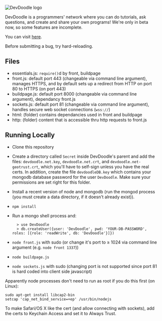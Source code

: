 ![DevDoodle logo](http://devdoodle.net/a/logo1.png)

DevDoodle is a programmers' network where you can do tutorials, ask questions, and create and share your own programs! We're only in beta now, so some features are incomplete.

You can visit [here](http://devdoodle.net).

Before submitting a bug, try hard-reloading.

## Files

- essentials.js: `require()`d by front, buildpage
- front.js: default port 443 (changeable via command line argument), manages HTTPS, and by default sets up a redirect from HTTP on port 80 to HTTPS (on port 443)
- buildpage.js: default port 8000 (changeable via command line argument), dependancy front.js
- sockets.js: default port 81 (changeable via command line argument), handles secure web socket connections (`wss://`)
- html: (folder) contains dependancies used in front and buildpage
- http: (folder) content that is accessible thru http requests to front.js

## Running Locally

- Clone this repository
- Create a directory called `Secret` inside DevDoodle's parent and add the files: `devdoodle.net.key`, `devdoodle.net.crt`, and `devdoodle.net-geotrust.crt`, which you'll have to self-sign unless you have the real certs. In addition, create the file `devdoodleDB.key` which contains your mongodb database password for the user `DevDoodle`. Make sure your permissions are set right for this folder.
- Install a recent version of node and mongodb (run the mongod process (you must create a data directory, if it doesn't already exist)).
- `npm install`
- Run a mongo shell process and:

		> use DevDoodle
		> db.createUser({user: 'DevDoodle', pwd: 'YOUR-DB-PASSWORD', roles: [{role: 'readWrite', db: 'DevDoodle'}]})
- `node front.js` with sudo (or change it's port to ≥ 1024 via command line argument (e.g. `node front 1337`))
- `node buildpage.js`
- `node sockets.js` with sudo (changing port is not supported since port 81 is hard coded into client side javascript)

Apparently node processes don't need to run as root if you do this first (on Linux):

	sudo apt-get install libcap2-bin
	setcap 'cap_net_bind_service=+ep' /usr/bin/nodejs

To make Safari/OS X like the cert (and allow connecting with sockets), add the certs to Keychain Access and set it to Always Trust.